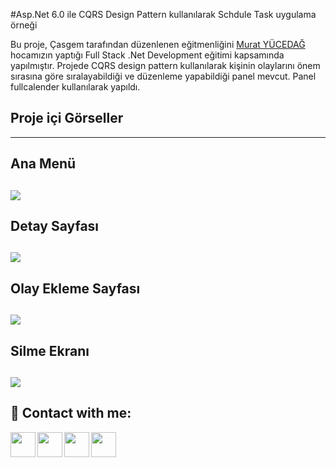 #Asp.Net 6.0 ile CQRS Design Pattern kullanılarak Schdule Task uygulama örneği
 
 Bu proje, Çasgem tarafından düzenlenen eğitmenliğini [Murat YÜCEDAĞ](https://www.udemy.com/user/murat-yucedag-3/) hocamızın yaptığı Full Stack .Net Development eğitimi kapsamında yapılmıştır.
Projede CQRS design pattern kullanılarak kişinin olaylarını önem sırasına göre sıralayabildiği ve düzenleme yapabildiği panel mevcut. Panel fullcalender kullanılarak yapıldı.

 ## Proje içi Görseller 
 ------------

## Ana Menü
![](https://i.hizliresim.com/t2bw0tt.png)
------------

## Detay Sayfası
![](https://i.hizliresim.com/6vz2sfo.png)
------------

## Olay Ekleme Sayfası
![](https://i.hizliresim.com/1niihto.png)
------------

## Silme Ekranı
![](https://i.hizliresim.com/i3am1lh.png)
------------

## 🔗 Contact with me:

[<img  align="left" width="40" src="https://i.hizliresim.com/exri7bb.png"  />][instagram]
[<img  align="left" width="40" src="https://i.hizliresim.com/f1rgvb3.png"  />][twitter]
[<img align="left"  width="40" src="https://i.hizliresim.com/3hvivrs.png"  />][linkedin]
[<img  align="left" width="40" src="https://i.hizliresim.com/9nz06zq.png"  />][gmail]

[instagram]: https://www.instagram.com/ugurfurkan64/
[twitter]: https://twitter.com/Furkanugur64
[linkedin]: https://www.linkedin.com/in/furkan-ugur64/
[gmail]: mailto:furkanugur64@gmail.com


